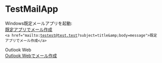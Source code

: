 # TestMailApp

Windows既定メールアプリを起動:<br>
 <a href="mailto:testest@test.test?subject=title&amp;body=message">既定アプリでメール作成</a> <br>
<code>&lt;a href="mailto:testest@test.test?subject=title&amp;amp;body=message"&gt;既定アプリでメール作成&lt;/a&gt;</code> <br>


Outlook Web<br>
<a href="https://outlook.office.com/owa/?subject=title&body=message&to=testest@test.test&path=/mail/action/compose">Outlook Webでメール作成</a> <br>


